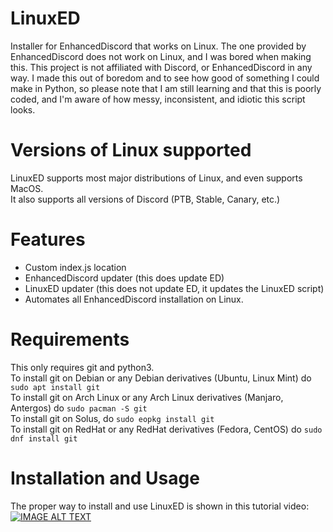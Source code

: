 # LinuxED
Installer for EnhancedDiscord that works on Linux. The one provided by EnhancedDiscord does not work on Linux, and I was bored when making this. This project is not affiliated with Discord, or EnhancedDiscord in any way. I made this out of boredom and to see how good of something I could make in Python, so please note that I am still learning and that this is poorly coded, and I'm aware of how messy, inconsistent, and idiotic this script looks.
# Versions of Linux supported
LinuxED supports most major distributions of Linux, and even supports MacOS.  
It also supports all versions of Discord (PTB, Stable, Canary, etc.)
# Features
- Custom index.js location
- EnhancedDiscord updater (this does update ED)
- LinuxED updater (this does not update ED, it updates the LinuxED script)
- Automates all EnhancedDiscord installation on Linux.
# Requirements
This only requires git and python3.  
To install git on Debian or any Debian derivatives (Ubuntu, Linux Mint) do `sudo apt install git`  
To install git on Arch Linux or any Arch Linux derivatives (Manjaro, Antergos) do `sudo pacman -S git`  
To install git on Solus, do `sudo eopkg install git`  
To install git on RedHat or any RedHat derivatives (Fedora, CentOS) do `sudo dnf install git`

# Installation and Usage
The proper way to install and use LinuxED is shown in this tutorial video:  
[![IMAGE ALT TEXT](http://img.youtube.com/vi/9nxcFDB2CtM/0.jpg)](http://www.youtube.com/watch?v=9nxcFDB2CtM "How to install EnhancedDiscord on Linux or MacOS")

